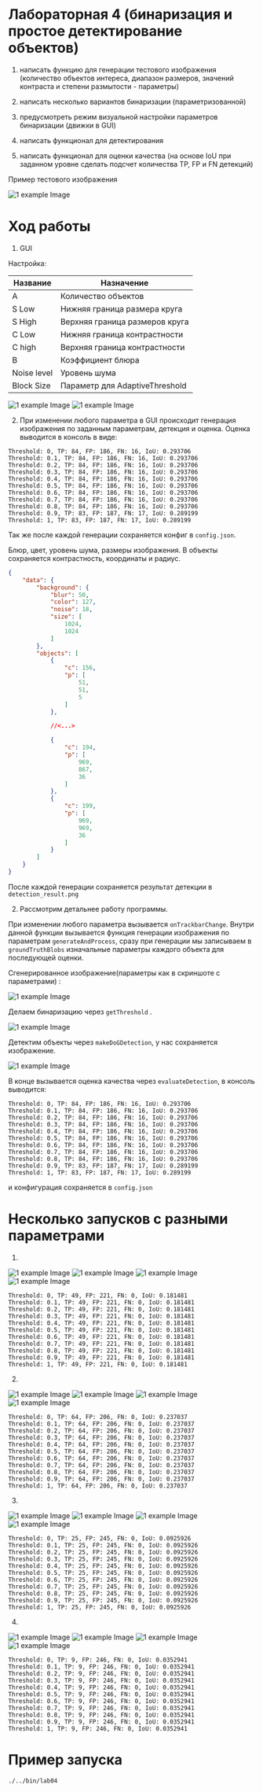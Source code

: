 # Лабораторная 4 (бинаризация и простое детектирование объектов)

1. написать функцию для генерации тестового изображения (количество объектов интереса, диапазон размеров, значений контраста и степени размытости - параметры)

2. написать несколько вариантов бинаризации (параметризованной)

3. предусмотреть режим визуальной настройки параметров бинаризации (движки в GUI)

4. написать функционал для детектирования

5. написать функционал для оценки качества (на основе IoU при заданном уровне сделать подсчет количества TP, FP и FN детекций)

Пример тестового изображения

![1 example Image](examples/0.png)

# Ход работы

1) GUI

Настройка:

|Название|Назначение|
|-|-|
|A|Количество объектов|
|S Low|Нижняя граница размера круга|
|S High|Верхняя граница размеров круга|
|C Low|Нижняя граница контрастности|
|C high|Верхняя граница контрастности|
|B|Коэффициент блюра|
|Noise level|Уровень шума|
|Block Size|Параметр для AdaptiveThreshold|

![1 example Image](examples/1settings.png)
![1 example Image](examples/2settings.png)

2) При изменении любого параметра в GUI происходит генерация изображения по заданным параметрам, детекция и оценка. Оценка выводится в консоль в виде:

```
Threshold: 0, TP: 84, FP: 186, FN: 16, IoU: 0.293706
Threshold: 0.1, TP: 84, FP: 186, FN: 16, IoU: 0.293706
Threshold: 0.2, TP: 84, FP: 186, FN: 16, IoU: 0.293706
Threshold: 0.3, TP: 84, FP: 186, FN: 16, IoU: 0.293706
Threshold: 0.4, TP: 84, FP: 186, FN: 16, IoU: 0.293706
Threshold: 0.5, TP: 84, FP: 186, FN: 16, IoU: 0.293706
Threshold: 0.6, TP: 84, FP: 186, FN: 16, IoU: 0.293706
Threshold: 0.7, TP: 84, FP: 186, FN: 16, IoU: 0.293706
Threshold: 0.8, TP: 84, FP: 186, FN: 16, IoU: 0.293706
Threshold: 0.9, TP: 83, FP: 187, FN: 17, IoU: 0.289199
Threshold: 1, TP: 83, FP: 187, FN: 17, IoU: 0.289199
```

Так же после каждой генерации сохраняется конфиг в ```config.json```.

Блюр, цвет, уровень шума, размеры изображения.
В объекты сохраняется контрастность, координаты и радиус.

```json
{
    "data": {
        "background": {
            "blur": 50,
            "color": 127,
            "noise": 18,
            "size": [
                1024,
                1024
            ]
        },
        "objects": [
            {
                "c": 156,
                "p": [
                    51,
                    51,
                    5
                ]
            },

            //<...>

            {
                "c": 194,
                "p": [
                    969,
                    867,
                    36
                ]
            },
            {
                "c": 199,
                "p": [
                    969,
                    969,
                    36
                ]
            }
        ]
    }
}
```

После каждой генерации сохраняется результат детекции в ```detection_result.png```

2) Рассмотрим детальнее работу программы.

При изменении любого параметра вызывается ```onTrackbarChange```.
Внутри данной функции вызывается функция генерации изображения по параметрам ```generateAndProcess```, сразу при генерации мы записываем в ```groundTruthBlobs``` изначальные параметры каждого объекта для последующей оценки. 

Сгенерированное изображение(параметры как в скриншоте с параметрами) :

![1 example Image](examples/1.png)

Делаем бинаризацию через ```getThreshold``` .

![1 example Image](examples/2settings.png)

Детектим объекты через ```makeDoGDetection```, у нас сохраняется изображение.

![1 example Image](examples/1detection.png)

В конце вызывается оценка качества через ```evaluateDetection```, в консоль выводится:

```
Threshold: 0, TP: 84, FP: 186, FN: 16, IoU: 0.293706
Threshold: 0.1, TP: 84, FP: 186, FN: 16, IoU: 0.293706
Threshold: 0.2, TP: 84, FP: 186, FN: 16, IoU: 0.293706
Threshold: 0.3, TP: 84, FP: 186, FN: 16, IoU: 0.293706
Threshold: 0.4, TP: 84, FP: 186, FN: 16, IoU: 0.293706
Threshold: 0.5, TP: 84, FP: 186, FN: 16, IoU: 0.293706
Threshold: 0.6, TP: 84, FP: 186, FN: 16, IoU: 0.293706
Threshold: 0.7, TP: 84, FP: 186, FN: 16, IoU: 0.293706
Threshold: 0.8, TP: 84, FP: 186, FN: 16, IoU: 0.293706
Threshold: 0.9, TP: 83, FP: 187, FN: 17, IoU: 0.289199
Threshold: 1, TP: 83, FP: 187, FN: 17, IoU: 0.289199
```


и конфигурация сохраняется в ```config.json```

# Несколько запусков с разными параметрами

1)
![1 example Image](examples/31.png)
![1 example Image](examples/32.png)
![1 example Image](examples/33.png)
![1 example Image](examples/34.png)

```
Threshold: 0, TP: 49, FP: 221, FN: 0, IoU: 0.181481
Threshold: 0.1, TP: 49, FP: 221, FN: 0, IoU: 0.181481
Threshold: 0.2, TP: 49, FP: 221, FN: 0, IoU: 0.181481
Threshold: 0.3, TP: 49, FP: 221, FN: 0, IoU: 0.181481
Threshold: 0.4, TP: 49, FP: 221, FN: 0, IoU: 0.181481
Threshold: 0.5, TP: 49, FP: 221, FN: 0, IoU: 0.181481
Threshold: 0.6, TP: 49, FP: 221, FN: 0, IoU: 0.181481
Threshold: 0.7, TP: 49, FP: 221, FN: 0, IoU: 0.181481
Threshold: 0.8, TP: 49, FP: 221, FN: 0, IoU: 0.181481
Threshold: 0.9, TP: 49, FP: 221, FN: 0, IoU: 0.181481
Threshold: 1, TP: 49, FP: 221, FN: 0, IoU: 0.181481
```

2)

![1 example Image](examples/41.png)
![1 example Image](examples/42.png)
![1 example Image](examples/43.png)
![1 example Image](examples/44.png)

```
Threshold: 0, TP: 64, FP: 206, FN: 0, IoU: 0.237037
Threshold: 0.1, TP: 64, FP: 206, FN: 0, IoU: 0.237037
Threshold: 0.2, TP: 64, FP: 206, FN: 0, IoU: 0.237037
Threshold: 0.3, TP: 64, FP: 206, FN: 0, IoU: 0.237037
Threshold: 0.4, TP: 64, FP: 206, FN: 0, IoU: 0.237037
Threshold: 0.5, TP: 64, FP: 206, FN: 0, IoU: 0.237037
Threshold: 0.6, TP: 64, FP: 206, FN: 0, IoU: 0.237037
Threshold: 0.7, TP: 64, FP: 206, FN: 0, IoU: 0.237037
Threshold: 0.8, TP: 64, FP: 206, FN: 0, IoU: 0.237037
Threshold: 0.9, TP: 64, FP: 206, FN: 0, IoU: 0.237037
Threshold: 1, TP: 64, FP: 206, FN: 0, IoU: 0.237037
```
3)

![1 example Image](examples/51.png)
![1 example Image](examples/52.png)
![1 example Image](examples/53.png)
![1 example Image](examples/54.png)

```
Threshold: 0, TP: 25, FP: 245, FN: 0, IoU: 0.0925926
Threshold: 0.1, TP: 25, FP: 245, FN: 0, IoU: 0.0925926
Threshold: 0.2, TP: 25, FP: 245, FN: 0, IoU: 0.0925926
Threshold: 0.3, TP: 25, FP: 245, FN: 0, IoU: 0.0925926
Threshold: 0.4, TP: 25, FP: 245, FN: 0, IoU: 0.0925926
Threshold: 0.5, TP: 25, FP: 245, FN: 0, IoU: 0.0925926
Threshold: 0.6, TP: 25, FP: 245, FN: 0, IoU: 0.0925926
Threshold: 0.7, TP: 25, FP: 245, FN: 0, IoU: 0.0925926
Threshold: 0.8, TP: 25, FP: 245, FN: 0, IoU: 0.0925926
Threshold: 0.9, TP: 25, FP: 245, FN: 0, IoU: 0.0925926
Threshold: 1, TP: 25, FP: 245, FN: 0, IoU: 0.0925926
```
4)

![1 example Image](examples/61.png)
![1 example Image](examples/62.png)
![1 example Image](examples/63.png)
![1 example Image](examples/64.png)

```
Threshold: 0, TP: 9, FP: 246, FN: 0, IoU: 0.0352941
Threshold: 0.1, TP: 9, FP: 246, FN: 0, IoU: 0.0352941
Threshold: 0.2, TP: 9, FP: 246, FN: 0, IoU: 0.0352941
Threshold: 0.3, TP: 9, FP: 246, FN: 0, IoU: 0.0352941
Threshold: 0.4, TP: 9, FP: 246, FN: 0, IoU: 0.0352941
Threshold: 0.5, TP: 9, FP: 246, FN: 0, IoU: 0.0352941
Threshold: 0.6, TP: 9, FP: 246, FN: 0, IoU: 0.0352941
Threshold: 0.7, TP: 9, FP: 246, FN: 0, IoU: 0.0352941
Threshold: 0.8, TP: 9, FP: 246, FN: 0, IoU: 0.0352941
Threshold: 0.9, TP: 9, FP: 246, FN: 0, IoU: 0.0352941
Threshold: 1, TP: 9, FP: 246, FN: 0, IoU: 0.0352941
```
# Пример запуска

```bash
./../bin/lab04
```
